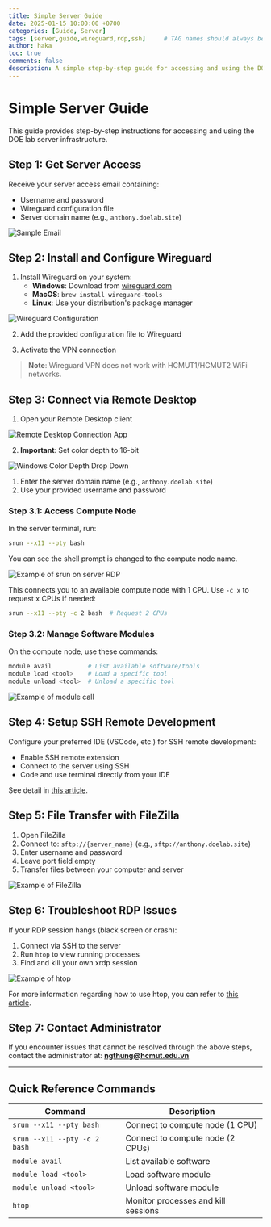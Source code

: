 ```yaml
---
title: Simple Server Guide
date: 2025-01-15 10:00:00 +0700
categories: [Guide, Server]
tags: [server,guide,wireguard,rdp,ssh]     # TAG names should always be lowercase
author: haka
toc: true
comments: false
description: A simple step-by-step guide for accessing and using the DOE lab server infrastructure.
---
```


# Simple Server Guide

This guide provides step-by-step instructions for accessing and using the DOE lab server infrastructure.

## Step 1: Get Server Access

Receive your server access email containing:
- Username and password
- Wireguard configuration file
- Server domain name (e.g., `anthony.doelab.site`)

![Sample Email](../assets/img/SimpleServerGuide/sample-email.png)

## Step 2: Install and Configure Wireguard

1. Install Wireguard on your system:
   - **Windows**: Download from [wireguard.com](https://www.wireguard.com/install/)
   - **MacOS**: `brew install wireguard-tools`
   - **Linux**: Use your distribution's package manager

![Wireguard Configuration](../assets/img/SimpleServerGuide/wireguard.webp)

2. Add the provided configuration file to Wireguard

3. Activate the VPN connection

> **Note**: Wireguard VPN does not work with HCMUT1/HCMUT2 WiFi networks.

## Step 3: Connect via Remote Desktop

1. Open your Remote Desktop client

![Remote Desktop Connection App](../assets/img/SimpleServerGuide/remote-desktop-connection-app.png)

2. **Important**: Set color depth to 16-bit

![Windows Color Depth Drop Down](../assets/img/SimpleServerGuide/windows-color-depth-drop-down.png)

1. Enter the server domain name (e.g., `anthony.doelab.site`)
2. Use your provided username and password

### Step 3.1: Access Compute Node

In the server terminal, run:
```bash
srun --x11 --pty bash
```

You can see the shell prompt is changed to the compute node name.

![Example of srun on server RDP](../assets/img/SimpleServerGuide/srun-on-server-rdp.png)

This connects you to an available compute node with 1 CPU. Use `-c x` to request x CPUs if needed:
```bash
srun --x11 --pty -c 2 bash  # Request 2 CPUs
```

### Step 3.2: Manage Software Modules

On the compute node, use these commands:
```bash
module avail          # List available software/tools
module load <tool>    # Load a specific tool
module unload <tool>  # Unload a specific tool
```

![Example of module call](../assets/img/SimpleServerGuide/example-module-call.png)

## Step 4: Setup SSH Remote Development

Configure your preferred IDE (VSCode, etc.) for SSH remote development:
- Enable SSH remote extension
- Connect to the server using SSH
- Code and use terminal directly from your IDE

See detail in [this article](https://code.visualstudio.com/docs/remote/ssh).

## Step 5: File Transfer with FileZilla

1. Open FileZilla
2. Connect to: `sftp://{server_name}` (e.g., `sftp://anthony.doelab.site`)
3. Enter username and password
4. Leave port field empty
5. Transfer files between your computer and server

![Example of FileZilla](../assets/img/SimpleServerGuide/example-filezilla.png)

## Step 6: Troubleshoot RDP Issues

If your RDP session hangs (black screen or crash):

1. Connect via SSH to the server
2. Run `htop` to view running processes
3. Find and kill your own xrdp session

![Example of htop](../assets/img/SimpleServerGuide/htop.png)

For more information regarding how to use htop, you can refer to [this article](https://dev.to/karandaid/mastering-the-linux-htop-command-4509).

## Step 7: Contact Administrator

If you encounter issues that cannot be resolved through the above steps, contact the administrator at: **ngthung@hcmut.edu.vn**

---

## Quick Reference Commands

| Command | Description |
|---------|-------------|
| `srun --x11 --pty bash` | Connect to compute node (1 CPU) |
| `srun --x11 --pty -c 2 bash` | Connect to compute node (2 CPUs) |
| `module avail` | List available software |
| `module load <tool>` | Load software module |
| `module unload <tool>` | Unload software module |
| `htop` | Monitor processes and kill sessions | 